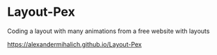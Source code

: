 # Layout-Pex

Сoding a layout with many animations from a free website with layouts 

 https://alexandermihalich.github.io/Layout-Pex
